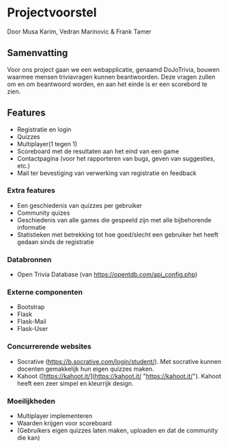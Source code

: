 # Projectvoorstel
Door Musa Karim, Vedran Marinovic & Frank Tamer
## Samenvatting
Voor ons project gaan we een webapplicatie, genaamd DoJoTrivia, bouwen waarmee mensen triviavragen kunnen beantwoorden. Deze vragen zullen om en om beantwoord worden, en aan het einde is er een scorebord te zien.

## Features
- Registratie en login
- Quizzes
- Multiplayer(1 tegen 1)
- Scoreboard met de resultaten aan het eind van een game
- Contactpagina (voor het rapporteren van bugs, geven van suggesties, etc.)
- Mail ter bevestiging van verwerking van registratie en feedback

### Extra features
- Een geschiedenis van quizzes per gebruiker
- Community quizes
- Geschiedenis van alle games die gespeeld zijn met alle bijbehorende informatie
- Statistieken met betrekking tot hoe goed/slecht een gebruiker het heeft gedaan sinds de registratie

### Databronnen
- Open Trivia Database (van https://opentdb.com/api_config.php)
### Externe componenten
- Bootstrap
- Flask
- Flask-Mail
- Flask-User

### Concurrerende  websites
- Socrative (https://b.socrative.com/login/student/). Met socrative kunnen docenten gemakkelijk hun eigen quizzes maken.
- Kahoot ([https://kahoot.it/](https://kahoot.it/ "https://kahoot.it/"). Kahoot heeft een zeer simpel en kleurrijk design.

### Moeilijkheden
- Multiplayer implementeren
- Waarden krijgen voor scoreboard
- (Gebruikers eigen quizzes laten maken, uploaden en dat de community die kan)